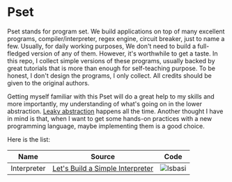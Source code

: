 # Pset

Pset stands for program set. We build applications on top of many excellent programs, compiler/interpreter, regex engine, circuit breaker, just to name a few. Usually, for daily working purposes, We don't need to build a full-fledged version of any of them. However, it's worthwhile to get a taste. In this repo, I collect simple versions of these programs, usually backed by great tutorials that is more than enough for self-teaching purpose. To be honest, I don't design the programs, I only collect. All credits should be given to the original authors.

Getting myself familiar with this Pset will do a great help to my skills and more importantly, my understanding of what's going on in the lower abstraction. [Leaky abstraction](https://www.joelonsoftware.com/2002/11/11/the-law-of-leaky-abstractions/) happens all the time. Another thought I have in mind is that, when I want to get some hands-on practices with a new programming language, maybe implementing them is a good choice. 

Here is the list:

| Name | Source | Code |
|------|--------|------|
| Interpreter | [Let's Build a Simple Interpreter](https://github.com/rspivak/lsbasi) | ![lsbasi](./lsbasi) |

